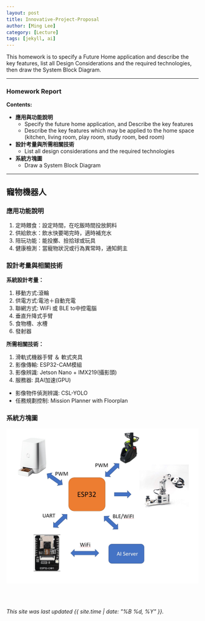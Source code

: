 ```yaml
---
layout: post
title: Innovative-Project-Proposal
author: [Ming Lee]
category: [Lecture]
tags: [jekyll, ai]
---
```


This homework is to specify a Future Home application and describe the key features, list all Design Considerations and the required technologies, then draw the System Block Diagram.

---


### Homework Report
**Contents:**<br>
* **應用與功能說明**
  - Specify the future home application, and Describe the key features
  - Describe the key features which may be applied to the home space (kitchen, living room, play room, study room, bed room)
* **設計考量與所需相關技術**
  - List all design considerations and the required technologies
* **系統方塊圖**
  - Draw a System Block Diagram

---
## 寵物機器人
### 應用功能說明
1. 定時餵食：設定時間，在吃飯時間投放飼料
2. 供給飲水：飲水快要喝完時，適時補充水
3. 陪玩功能：能投擲、撿拾球或玩具
4. 健康檢測：當寵物狀況或行為異常時，通知飼主

### 設計考量與相關技術
**系統設計考量：**<br>
1. 移動方式:滾輪
2. 供電方式:電池＋自動充電
3. 聯網方式: WiFi 或 BLE to中控電腦
4. 垂直升降式手臂
5. 食物槽、水槽
6. 發射器

**所需相關技術：**
1. 滑軌式機器手臂 ＆ 軟式夾具
2. 影像傳輸: ESP32-CAM模組
3. 影像辨識: Jetson Nano + IMX219(攝影頭)
4. 服務器: 具AI加速(GPU)
  - 影像物件偵測辨識: CSL-YOLO
  - 任務規劃控制: Mission Planner with Floorplan

### 系統方塊圖
![](https://github.com/Ming5980/MCU-porject/blob/main/images/Innovative-proposal_block_diagram.jpg?raw=true)


<br>
<br>

*This site was last updated {{ site.time | date: "%B %d, %Y" }}.*


